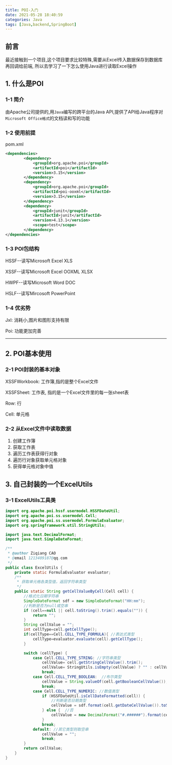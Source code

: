 ```yaml
---
title: POI-入门
date: 2021-05-28 18:40:59
categories: Java
tags: [Java,backend,SpringBoot]
---
```


## 前言

最近接触到一个项目,这个项目要求比较特殊,需要从Excel传入数据保存到数据库再回调给前端, 所以去学习了一下怎么使用Java进行读取Excel操作

## 1. 什么是POI

### 1-1 简介

由Apache公司提供的,用`Java`编写的跨平台的Java API,提供了API给Java程序对`Microsoft Office格式`的文档读和写的功能

### 1-2 使用前提

pom.xml

```xml
<dependencies>
        <dependency>
            <groupId>org.apache.poi</groupId>
            <artifactId>poi</artifactId>
            <version>3.15</version>
        </dependency>
        <dependency>
            <groupId>org.apache.poi</groupId>
            <artifactId>poi-ooxml</artifactId>
            <version>3.15</version>
        </dependency>
        <dependency>
            <groupId>junit</groupId>
            <artifactId>junit</artifactId>
            <version>4.13.1</version>
            <scope>test</scope>
        </dependency>
</dependencies>
```

### 1-3 POI包结构

HSSF--读写Microsoft Excel XLS

XSSF--读写Microsoft Excel OOXML XLSX

HWPF--读写Microsoft Word DOC

HSLF--读写Mircosoft PowerPoint

### 1-4 优劣势

Jxl: 消耗小,图片和图形支持有限

Poi: 功能更加完善

<hr/>

## 2. POI基本使用

### 2-1 POI封装的基本对象

XSSFWorkbook: 工作簿,指的是整个Excel文件

XSSFSheet: 工作表, 指的是一个Excel文件里的每一张sheet表

Row: 行

Cell: 单元格

### 2-2 从Excel文件中读取数据

1. 创建工作簿
2. 获取工作表
3. 遍历工作表获得行对象
4. 遍历行对象获取单元格对象
5. 获得单元格对象中值

## 3. 自己封装的一个ExcelUtils

### 3-1 ExcelUtils工具类

```java
import org.apache.poi.hssf.usermodel.HSSFDateUtil;
import org.apache.poi.ss.usermodel.Cell;
import org.apache.poi.ss.usermodel.FormulaEvaluator;
import org.springframework.util.StringUtils;

import java.text.DecimalFormat;
import java.text.SimpleDateFormat;

/**
 * @author Ziqiang CAO
 * @email 1213409187@qq.com
 */
public class ExcelUtils {
    private static FormulaEvaluator evaluator;
    /**
     * 获取单元格各类型值，返回字符串类型
     */
    public static String getCellValueByCell(Cell cell) {
        //格式化日期字符串
        SimpleDateFormat sdf = new SimpleDateFormat("HH:mm");
        //判断是否为null或空串
        if (cell==null || cell.toString().trim().equals("")) {
            return "";
        }
        String cellValue = "";
        int cellType=cell.getCellType();
        if(cellType==Cell.CELL_TYPE_FORMULA){ //表达式类型
            cellType=evaluator.evaluate(cell).getCellType();
        }

        switch (cellType) {
            case Cell.CELL_TYPE_STRING: //字符串类型
                cellValue= cell.getStringCellValue().trim();
                cellValue= StringUtils.isEmpty(cellValue) ? "" : cellValue;
                break;
            case Cell.CELL_TYPE_BOOLEAN:  //布尔类型
                cellValue = String.valueOf(cell.getBooleanCellValue());
                break;
            case Cell.CELL_TYPE_NUMERIC: //数值类型
                if (HSSFDateUtil.isCellDateFormatted(cell)) {  
                    //判断是否日期类型
                    cellValue = sdf.format(cell.getDateCellValue()).toString();
                } else {  //否
                    cellValue = new DecimalFormat("#.######").format(cell.getNumericCellValue());
                }
                break;
            default: //其它类型则取空串
                cellValue = "";
                break;
        }
        return cellValue;
    }
}
```

